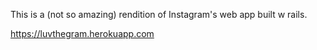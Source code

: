 This is a (not so amazing) rendition of Instagram's web app built w rails.

https://luvthegram.herokuapp.com
